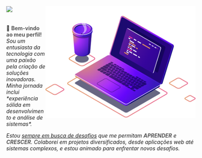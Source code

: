 <img src="https://raw.githubusercontent.com/ericksont/ericksont/master/images/computer-illustration.png" min-width="400px" max-width="400px" width="400px" align="right" alt="Imagem de apresentação contendo um computador e um copo em tons de roxo">

<a href="https://github.com/ericksont/" alt="Link redirecionando para o github de erickson tavares">
<img src="https://img.shields.io/static/v1?label=Overview&message=Erickson Tavares&color=f8efd4&style=for-the-badge&logo=GitHub">
</a>
<br /><br />
<p> 
🚀 <b style="color:#555555;">Bem-vindo ao meu perfil!</b> <i>Sou um entusiasta da tecnologia com uma paixão pela criação de soluções inovadoras. Minha jornada inclui *experiência sólida em desenvolvimento e análise de sistemas*.</i>
</p>
<p>
<i>Estou <span style="text-decoration: underline;">sempre em busca de desafios</span> que me permitam <b style="color:#555555;">APRENDER</b> e <b style="color:#555555;">CRESCER</b>. Colaborei em projetos diversificados, desde aplicações web até sistemas complexos, e estou animado para enfrentar novos desafios.</i>
</p>
